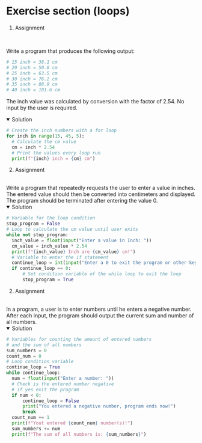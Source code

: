 # Exercise section (loops)

1. Assignment
<br>

Write a program that produces the following output:

```python
# 15 inch = 38.1 cm
# 20 inch = 50.8 cm
# 25 inch = 63.5 cm
# 30 inch = 76.2 cm
# 35 inch = 88.9 cm
# 40 inch = 101.6 cm
```

The inch value was calculated by conversion with the factor of 2.54. No input by the user is required.

<details open>
<summary>Solution</summary>

  ```python
  # Create the inch numbers with a for loop
for inch in range(15, 45, 5):
    # Calculate the cm value
    cm = inch * 2.54
    # Print the values every loop run
    print(f"{inch} inch = {cm} cm")
 ``` 
  
</details>

2. Assignment
<br>
Write a program that repeatedly requests the user to enter a value in inches. The entered value should then be converted into centimeters and displayed. The program should be terminated after entering the value 0.

<details open>
<summary>Solution</summary>

  ```python
# Variable for the loop condition
stop_program = False
# Loop to calculate the cm value until user exits
while not stop_program:
    inch_value = float(input("Enter a value in Inch: "))
    cm_value = inch_value * 2.54
    print(f"{inch_value} Inch are {cm_value} cm!")
    # Variable to enter the if statement
    continue_loop = int(input("Enter a 0 to exit the program or other key to continue: "))
    if continue_loop == 0:
        # Set condition variable of the while loop to exit the loop
        stop_program = True

 ``` 
  
</details>

2. Assignment
<br>
In a program, a user is to enter numbers until he enters a negative number. After each input, the program should output the current sum and number of all numbers.


<details open>
<summary>Solution</summary>

  ```python
# Variables for counting the amount of entered numbers
# and the sum of all numbers
sum_numbers = 0
count_num = 0
# Loop condition variable
continue_loop = True
while continue_loop:
    num = float(input("Enter a number: "))
    # Check is the entered number negative
    # if yes exit the program
    if num < 0:
        continue_loop = False
        print("You entered a negative number, program ends now!")
        break
    count_num += 1
    print(f"Yout entered {count_num} number(s)!")
    sum_numbers += num
    print(f"The sum of all numbers is: {sum_numbers}")

 ``` 
  
</details>
